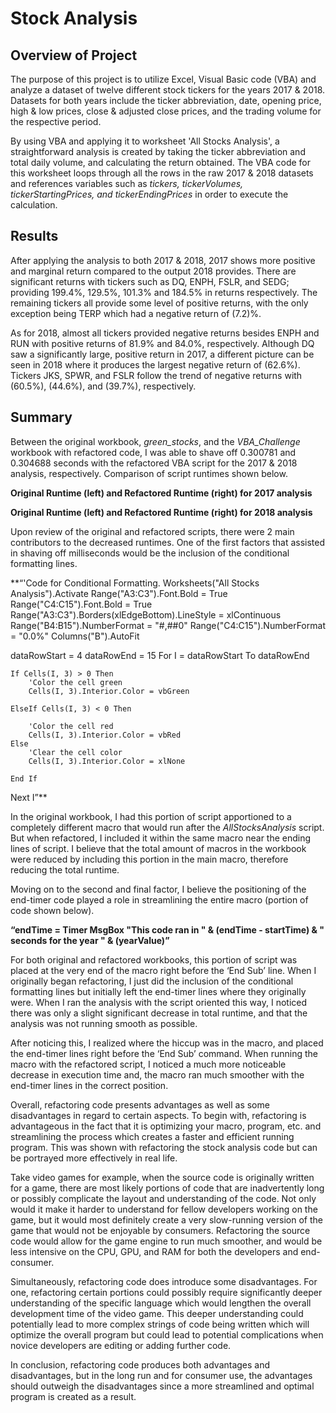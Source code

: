 # Stock Analysis

## Overview of Project
The purpose of this project is to utilize Excel, Visual Basic code (VBA) and analyze a dataset of twelve different stock tickers for the years 2017 & 2018. Datasets for both years include the ticker abbreviation, date, opening price, high & low prices, close & adjusted close prices, and the trading volume for the respective period.

By using VBA and applying it to worksheet 'All Stocks Analysis', a straightforward analysis is created by taking the ticker abbreviation and total daily volume, and calculating the return obtained. The VBA code for this worksheet loops through all the rows in the raw 2017 & 2018 datasets and references variables such as *tickers, tickerVolumes, tickerStartingPrices, and tickerEndingPrices* in order to execute the calculation.

## Results

  


After applying the analysis to both 2017 & 2018, 2017 shows more positive and marginal return compared to the output 2018 provides. There are significant returns with tickers such as DQ, ENPH, FSLR, and SEDG; providing 199.4%, 129.5%, 101.3% and 184.5% in returns respectively. The remaining tickers all provide some level of positive returns, with the only exception being TERP which had a negative return of (7.2)%.

As for 2018, almost all tickers provided negative returns besides ENPH and RUN with positive returns of 81.9% and 84.0%, respectively. Although DQ saw a significantly large, positive return in 2017, a different picture can be seen in 2018 where it produces the largest negative return of (62.6%). Tickers JKS, SPWR, and FSLR follow the trend of negative returns with (60.5%), (44.6%), and (39.7%), respectively.

## Summary
Between the original workbook, *green_stocks*, and the *VBA_Challenge* workbook with refactored code, I was able to shave off 0.300781 and 0.304688 seconds with the refactored VBA script for the 2017 & 2018 analysis, respectively. Comparison of script runtimes shown below.


**Original Runtime (left) and Refactored Runtime (right) for 2017 analysis**
   

**Original Runtime (left) and Refactored Runtime (right) for 2018 analysis**
  
Upon review of the original and refactored scripts, there were 2 main contributors to the decreased runtimes. One of the first factors that assisted in shaving off milliseconds would be the inclusion of the conditional formatting lines.

**“'Code for Conditional Formatting.
Worksheets("All Stocks Analysis").Activate
Range("A3:C3").Font.Bold = True
Range("C4:C15").Font.Bold = True
Range("A3:C3").Borders(xlEdgeBottom).LineStyle = xlContinuous
Range("B4:B15").NumberFormat = "#,##0"
Range("C4:C15").NumberFormat = "0.0%"
Columns("B").AutoFit

dataRowStart = 4
dataRowEnd = 15
For I = dataRowStart To dataRowEnd

    If Cells(I, 3) > 0 Then
        'Color the cell green
        Cells(I, 3).Interior.Color = vbGreen

    ElseIf Cells(I, 3) < 0 Then

        'Color the cell red
        Cells(I, 3).Interior.Color = vbRed
    Else
        'Clear the cell color
        Cells(I, 3).Interior.Color = xlNone
    
    End If
Next I”**

In the original workbook, I had this portion of script apportioned to a completely different macro that would run after the *AllStocksAnalysis* script. But when refactored, I included it within the same macro near the ending lines of script. I believe that the total amount of macros in the workbook were reduced by including this portion in the main macro, therefore reducing the total runtime.

Moving on to the second and final factor, I believe the positioning of the end-timer code played a role in streamlining the entire macro (portion of code shown below).

**“endTime = Timer
MsgBox "This code ran in " & (endTime - startTime) & " seconds for the year " & (yearValue)”**

For both original and refactored workbooks, this portion of script was placed at the very end of the macro right before the ‘End Sub’ line. When I originally began refactoring, I just did the inclusion of the conditional formatting lines but initially left the end-timer lines where they originally were. When I ran the analysis with the script oriented this way, I noticed there was only a slight significant decrease in total runtime, and that the analysis was not running smooth as possible.

After noticing this, I realized where the hiccup was in the macro, and placed the end-timer lines right before the ‘End Sub’ command. When running the macro with the refactored script, I noticed a much more noticeable decrease in execution time and, the macro ran much smoother with the end-timer lines in the correct position.

Overall, refactoring code presents advantages as well as some disadvantages in regard to certain aspects. To begin with, refactoring is advantageous in the fact that it is optimizing your macro, program, etc. and streamlining the process which creates a faster and efficient running program. This was shown with refactoring the stock analysis code but can be portrayed more effectively in real life.

Take video games for example, when the source code is originally written for a game, there are most likely portions of code that are inadvertently long or possibly complicate the layout and understanding of the code. Not only would it make it harder to understand for fellow developers working on the game, but it would most definitely create a very slow-running version of the game that would not be enjoyable by consumers. Refactoring the source code would allow for the game engine to run much smoother, and would be less intensive on the CPU, GPU, and RAM for both the developers and end-consumer.

Simultaneously, refactoring code does introduce some disadvantages. For one, refactoring certain portions could possibly require significantly deeper understanding of the specific language which would lengthen the overall development time of the video game. This deeper understanding could potentially lead to more complex strings of code being written which will optimize the overall program but could lead to potential complications when novice developers are editing or adding further code.

In conclusion, refactoring code produces both advantages and disadvantages, but in the long run and for consumer use, the advantages should outweigh the disadvantages since a more streamlined and optimal program is created as a result.

